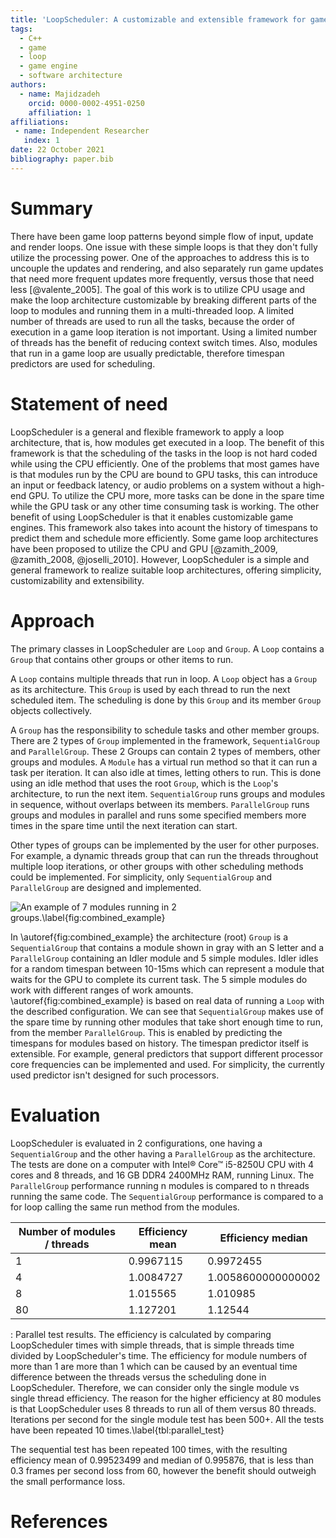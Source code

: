 ```yaml
---
title: 'LoopScheduler: A customizable and extensible framework for game loop architecture'
tags:
  - C++
  - game
  - loop
  - game engine
  - software architecture
authors:
  - name: Majidzadeh
    orcid: 0000-0002-4951-0250
    affiliation: 1
affiliations:
 - name: Independent Researcher
   index: 1
date: 22 October 2021
bibliography: paper.bib
---
```


# Summary

There have been game loop patterns beyond simple flow of input, update and
render loops. One issue with these simple loops is that they don't fully utilize
the processing power. One of the approaches to address this is to uncouple the
updates and rendering, and also separately run game updates that need more
frequent updates more frequently, versus those that need less [@valente_2005].
The goal of this work is to utilize CPU usage and make the loop architecture
customizable by breaking different parts of the loop to modules and running them
in a multi-threaded loop. A limited number of threads are used to run all the
tasks, because the order of execution in a game loop iteration is not important.
Using a limited number of threads has the benefit of reducing context switch
times. Also, modules that run in a game loop are usually predictable, therefore
timespan predictors are used for scheduling.

# Statement of need

LoopScheduler is a general and flexible framework to apply a loop architecture,
that is, how modules get executed in a loop. The benefit of this framework is
that the scheduling of the tasks in the loop is not hard coded while using the
CPU efficiently. One of the problems that most games have is that modules run by
the CPU are bound to GPU tasks, this can introduce an input or feedback latency,
or audio problems on a system without a high-end GPU. To utilize the CPU more,
more tasks can be done in the spare time while the GPU task or any other time
consuming task is working. The other benefit of using LoopScheduler is that it
enables customizable game engines. This framework also takes into acount the
history of timespans to predict them and schedule more efficiently. Some game
loop architectures have been proposed to utilize the CPU and GPU [@zamith_2009, @zamith_2008, @joselli_2010].
However, LoopScheduler is a simple and general framework to realize suitable
loop architectures, offering simplicity, customizability and extensibility.

# Approach

The primary classes in LoopScheduler are `Loop` and `Group`. A `Loop` contains
a `Group` that contains other groups or other items to run.

A `Loop` contains multiple threads that run in loop. A `Loop` object has a
`Group` as its architecture. This `Group` is used by each thread to run the next
scheduled item. The scheduling is done by this `Group` and its member `Group`
objects collectively.

A `Group` has the responsibility to schedule tasks and other member groups.
There are 2 types of `Group` implemented in the framework, `SequentialGroup` and
`ParallelGroup`. These 2 Groups can contain 2 types of members, other groups and
modules. A `Module` has a virtual run method so that it can run a task per
iteration. It can also idle at times, letting others to run. This is done using
an idle method that uses the root `Group`, which is the `Loop`'s architecture,
to run the next item. `SequentialGroup` runs groups and modules in sequence,
without overlaps between its members. `ParallelGroup` runs groups and modules in
parallel and runs some specified members more times in the spare time until the
next iteration can start.

Other types of groups can be implemented by the user for other purposes. For
example, a dynamic threads group that can run the threads throughout multiple
loop iterations, or other groups with other scheduling methods could be
implemented. For simplicity, only `SequentialGroup` and `ParallelGroup` are
designed and implemented.

![An example of 7 modules running in 2 groups.\label{fig:combined_example}](Tests/Results/combined_test/test1-example-figure.png)

In \autoref{fig:combined_example} the architecture (root) `Group` is a
`SequentialGroup` that contains a module shown in gray with an S letter and a
`ParallelGroup` containing an Idler module and 5 simple modules. Idler idles for
a random timespan between 10-15ms which can represent a module that waits for
the GPU to complete its current task. The 5 simple modules do work with
different ranges of work amounts. \autoref{fig:combined_example} is based on
real data of running a `Loop` with the described configuration. We can see that
`SequentialGroup` makes use of the spare time by running other modules that take
short enough time to run, from the member `ParallelGroup`. This is enabled by
predicting the timespans for modules based on history. The timespan predictor
itself is extensible. For example, general predictors that support different
processor core frequencies can be implemented and used. For simplicity, the
currently used predictor isn't designed for such processors.

# Evaluation

LoopScheduler is evaluated in 2 configurations, one having a `SequentialGroup`
and the other having a `ParallelGroup` as the architecture. The tests are done
on a computer with Intel® Core™ i5-8250U CPU with 4 cores and 8 threads, and
16 GB DDR4 2400MHz RAM, running Linux. The `ParallelGroup` performance running n
modules is compared to n threads running the same code. The `SequentialGroup`
performance is compared to a for loop calling the same run method from the
modules.

Number of modules / threads | Efficiency mean | Efficiency median
-- | -- | --
1 | 0.9967115 | 0.9972455
4 | 1.0084727 | 1.0058600000000002
8 | 1.015565 | 1.010985
80 | 1.127201 | 1.12544

: Parallel test results. The efficiency is calculated by comparing LoopScheduler times with simple threads, that is simple threads time divided by LoopScheduler's time. The efficiency for module numbers of more than 1 are more than 1 which can be caused by an eventual time difference between the threads versus the scheduling done in LoopScheduler. Therefore, we can consider only the single module vs single thread efficiency. The reason for the higher efficiency at 80 modules is that LoopScheduler uses 8 threads to run all of them versus 80 threads. Iterations per second for the single module test has been 500+. All the tests have been repeated 10 times.\label{tbl:parallel_test}

The sequential test has been repeated 100 times, with the resulting efficiency
mean of 0.99523499 and median of 0.995876, that is less than 0.3 frames per
second loss from 60, however the benefit should outweigh the small performance
loss.

# References
